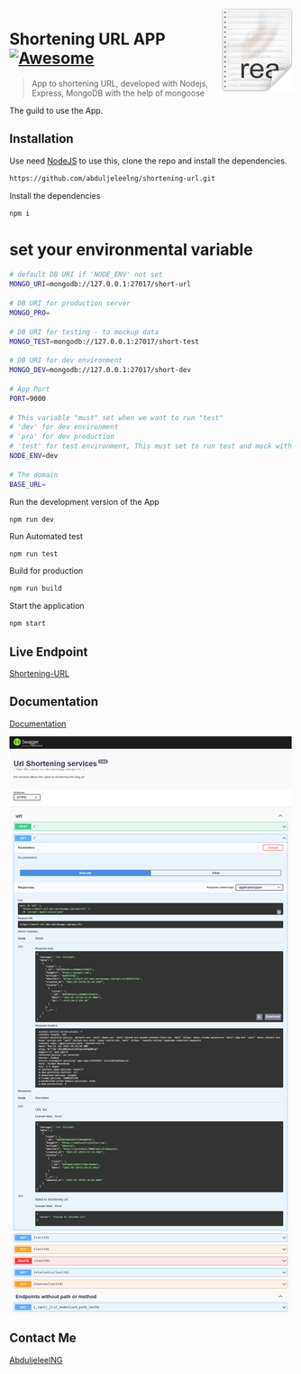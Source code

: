 <img src="icon.png" align="right" />

# Shortening URL APP [![Awesome](https://cdn.rawgit.com/sindresorhus/awesome/d7305f38d29fed78fa85652e3a63e154dd8e8829/media/badge.svg)](https://github.com/abduljeleelng/shortening-url#readme)
> App to shortening URL, developed with Nodejs, Express, MongoDB with the help of mongoose

The guild to use the App.

## Installation

Use need [NodeJS](https://nodejs.org/) to use this, clone the repo and install the dependencies.
```bash
https://github.com/abduljeleelng/shortening-url.git
```
Install the dependencies 

```bash
npm i
```
# set your environmental variable 
```bash
# default DB URI if 'NODE_ENV' not set 
MONGO_URI=mongodb://127.0.0.1:27017/short-url

# DB URI for production server  
MONGO_PRO=

# DB URI for testing - to mockup data
MONGO_TEST=mongodb://127.0.0.1:27017/short-test

# DB URI for dev environment
MONGO_DEV=mongodb://127.0.0.1:27017/short-dev

# App Port
PORT=9000

# This variable "must" set when we want to run "test" 
# 'dev' for dev environment 
# 'pro' for dev production 
# 'test' for test environment, This must set to run test and mock with mongo schema 
NODE_ENV=dev

# The domain  
BASE_URL=

```
Run the development version of the App 

```bash
npm run dev
```
Run Automated test 

```
npm run test
```

Build for production 
```bash
npm run build
```
Start the application 

```bash
npm start
```

## Live Endpoint 
[Shortening-URL](https://short-url-dev.herokuapp.com/api/v1)

## Documentation
[Documentation](https://short-url-dev.herokuapp.com/api/v1/doc/)

<img src="documentation.png" align="center" />

## Contact Me
[AbduljeleelNG](maitlto:abduljeleelng@gmail.com)

